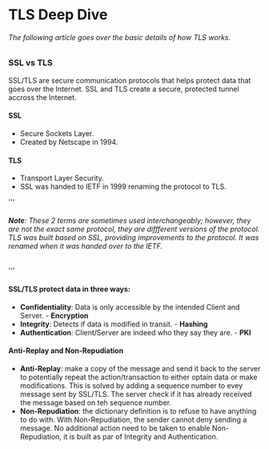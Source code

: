 # **TLS Deep Dive**

###### The following article goes over the basic details of how TLS works.

### **SSL vs TLS**

SSL/TLS are secure communication protocols that helps protect data that goes over the Internet. SSL and TLS create a secure, protected tunnel accross the Internet.

#### **SSL**

- Secure Sockets Layer.  
- Created by Netscape in 1994.

#### **TLS**

- Transport Layer Security.  
- SSL was handed to IETF in 1999 renaming the protocol to TLS.  

'''
###### **Note**: These 2 terms are sometimes used interchangeably; however, they are not the exact same protocol, they are diffferent versions of the protocol. TLS was built based on SSL, providing improvements to the protocol. It was renamed when it was handed over to the IETF.
'''

#### SSL/TLS protect data in three ways:

- **Confidentiality**: Data is only accessible by the intended Client and Server. - **Encryption**
- **Integrity**: Detects if data is modified in transit. - **Hashing**
- **Authentication**: Client/Server are indeed who they say they are. - **PKI**

#### Anti-Replay and Non-Repudiation

- **Anti-Replay**: make a copy of the message and send it back to the server to potentially repeat the action/transaction to either optain data or make modifications. This is solved by adding a sequence number to evey message sent by SSL/TLS. The server check if it has already received the message based on teh sequence number.
- **Non-Repudiation**: the dictionary definition is to refuse to have anything to do with. With Non-Repudiation, the sender cannot deny sending a message. No additional action need to be taken to enable Non-Repudiation, it is built as par of Integrity and Authentication.

